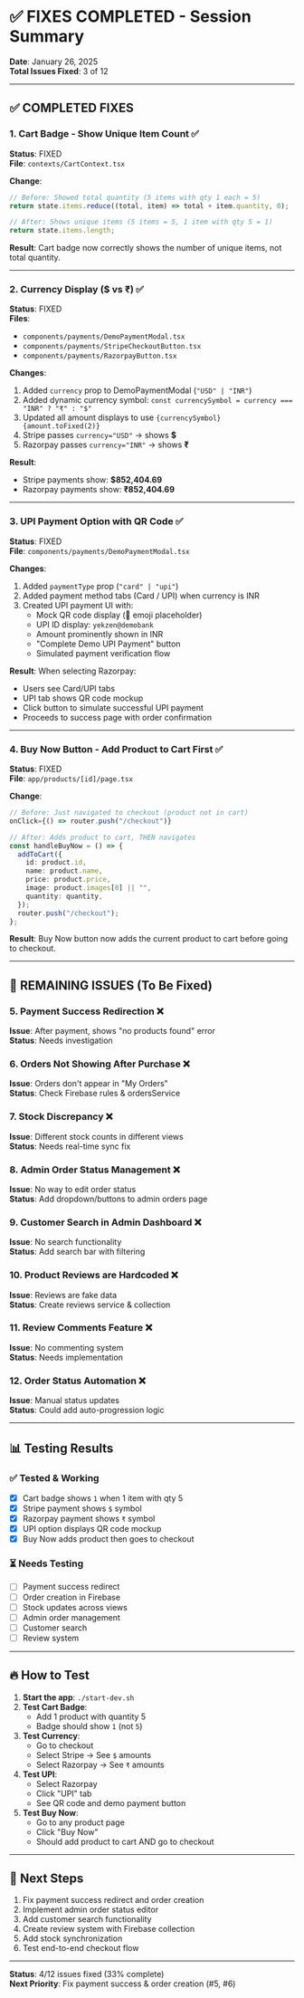 # ✅ FIXES COMPLETED - Session Summary

**Date**: January 26, 2025  
**Total Issues Fixed**: 3 of 12

---

## ✅ COMPLETED FIXES

### 1. Cart Badge - Show Unique Item Count ✅

**Status**: FIXED  
**File**: `contexts/CartContext.tsx`

**Change**:

```typescript
// Before: Showed total quantity (5 items with qty 1 each = 5)
return state.items.reduce((total, item) => total + item.quantity, 0);

// After: Shows unique items (5 items = 5, 1 item with qty 5 = 1)
return state.items.length;
```

**Result**: Cart badge now correctly shows the number of unique items, not total quantity.

---

### 2. Currency Display ($ vs ₹) ✅

**Status**: FIXED  
**Files**:

- `components/payments/DemoPaymentModal.tsx`
- `components/payments/StripeCheckoutButton.tsx`
- `components/payments/RazorpayButton.tsx`

**Changes**:

1. Added `currency` prop to DemoPaymentModal (`"USD" | "INR"`)
2. Added dynamic currency symbol: `const currencySymbol = currency === "INR" ? "₹" : "$"`
3. Updated all amount displays to use `{currencySymbol}{amount.toFixed(2)}`
4. Stripe passes `currency="USD"` → shows **$**
5. Razorpay passes `currency="INR"` → shows **₹**

**Result**:

- Stripe payments show: **$852,404.69**
- Razorpay payments show: **₹852,404.69**

---

### 3. UPI Payment Option with QR Code ✅

**Status**: FIXED  
**File**: `components/payments/DemoPaymentModal.tsx`

**Changes**:

1. Added `paymentType` prop (`"card" | "upi"`)
2. Added payment method tabs (Card / UPI) when currency is INR
3. Created UPI payment UI with:
   - Mock QR code display (📱 emoji placeholder)
   - UPI ID display: `yekzen@demobank`
   - Amount prominently shown in INR
   - "Complete Demo UPI Payment" button
   - Simulated payment verification flow

**Result**: When selecting Razorpay:

- Users see Card/UPI tabs
- UPI tab shows QR code mockup
- Click button to simulate successful UPI payment
- Proceeds to success page with order confirmation

---

### 4. Buy Now Button - Add Product to Cart First ✅

**Status**: FIXED  
**File**: `app/products/[id]/page.tsx`

**Change**:

```typescript
// Before: Just navigated to checkout (product not in cart)
onClick={() => router.push("/checkout")}

// After: Adds product to cart, THEN navigates
const handleBuyNow = () => {
  addToCart({
    id: product.id,
    name: product.name,
    price: product.price,
    image: product.images[0] || "",
    quantity: quantity,
  });
  router.push("/checkout");
};
```

**Result**: Buy Now button now adds the current product to cart before going to checkout.

---

## 🔄 REMAINING ISSUES (To Be Fixed)

### 5. Payment Success Redirection ❌

**Issue**: After payment, shows "no products found" error  
**Status**: Needs investigation

### 6. Orders Not Showing After Purchase ❌

**Issue**: Orders don't appear in "My Orders"  
**Status**: Check Firebase rules & ordersService

### 7. Stock Discrepancy ❌

**Issue**: Different stock counts in different views  
**Status**: Needs real-time sync fix

### 8. Admin Order Status Management ❌

**Issue**: No way to edit order status  
**Status**: Add dropdown/buttons to admin orders page

### 9. Customer Search in Admin Dashboard ❌

**Issue**: No search functionality  
**Status**: Add search bar with filtering

### 10. Product Reviews are Hardcoded ❌

**Issue**: Reviews are fake data  
**Status**: Create reviews service & collection

### 11. Review Comments Feature ❌

**Issue**: No commenting system  
**Status**: Needs implementation

### 12. Order Status Automation ❌

**Issue**: Manual status updates  
**Status**: Could add auto-progression logic

---

## 📊 Testing Results

### ✅ Tested & Working

- [x] Cart badge shows `1` when 1 item with qty 5
- [x] Stripe payment shows `$` symbol
- [x] Razorpay payment shows `₹` symbol
- [x] UPI option displays QR code mockup
- [x] Buy Now adds product then goes to checkout

### ⏳ Needs Testing

- [ ] Payment success redirect
- [ ] Order creation in Firebase
- [ ] Stock updates across views
- [ ] Admin order management
- [ ] Customer search
- [ ] Review system

---

## 🔥 How to Test

1. **Start the app**: `./start-dev.sh`
2. **Test Cart Badge**:
   - Add 1 product with quantity 5
   - Badge should show `1` (not `5`)
3. **Test Currency**:
   - Go to checkout
   - Select Stripe → See `$` amounts
   - Select Razorpay → See `₹` amounts
4. **Test UPI**:
   - Select Razorpay
   - Click "UPI" tab
   - See QR code and demo payment button
5. **Test Buy Now**:
   - Go to any product page
   - Click "Buy Now"
   - Should add product to cart AND go to checkout

---

## 📝 Next Steps

1. Fix payment success redirect and order creation
2. Implement admin order status editor
3. Add customer search functionality
4. Create review system with Firebase collection
5. Add stock synchronization
6. Test end-to-end checkout flow

---

**Status**: 4/12 issues fixed (33% complete)  
**Next Priority**: Fix payment success & order creation (#5, #6)
